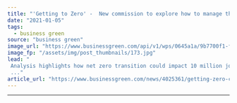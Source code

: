 ```yaml
---
title: "'Getting to Zero' -  New commission to explore how to manage threat to carbon intensive jobs"
date: "2021-01-05"
tags: 
  - business green
source: "business green"
image_url: "https://www.businessgreen.com/api/v1/wps/0645a1a/9b7700f1-fafb-4615-ba7a-c77849ac333c/6/Drax-maintenance-185x114.jpg"
image_fp: "/assets/img/post_thumbnails/173.jpg"
lead: "
 Analysis highlights how net zero transition could impact 10 million jobs in carbon intensive industries
 ..."
article_url: "https://www.businessgreen.com/news/4025361/getting-zero-commission-explore-manage-threat-carbon-intensive-jobs"
---
```


---
